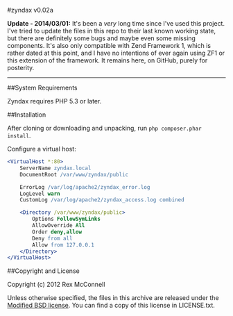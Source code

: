 #zyndax v0.02a

__Update - 2014/03/01:__ It's been a _very_ long time since I've used this project.
I've tried to update the files in this repo to their last known working state, but
there are definitely some bugs and maybe even some missing components. It's also
only compatible with Zend Framework 1, which is rather dated at this point, and I
have no intentions of ever again using ZF1 or this extension of the framework. It
remains here, on GitHub, purely for posterity.

---

##System Requirements

Zyndax requires PHP 5.3 or later.

##Installation

After cloning or downloading and unpacking, run `php composer.phar install`.

Configure a virtual host:

```apache
<VirtualHost *:80>
    ServerName zyndax.local
    DocumentRoot /var/www/zyndax/public

    ErrorLog /var/log/apache2/zyndax_error.log
    LogLevel warn
    CustomLog /var/log/apache2/zyndax_access.log combined

    <Directory /var/www/zyndax/public>
        Options FollowSymLinks
        AllowOverride All
        Order deny,allow
        Deny from all
        Allow from 127.0.0.1
    </Directory>
</VirtualHost>
```

##Copyright and License

Copyright (c) 2012 Rex McConnell

Unless otherwise specified, the files in this archive are released under the [Modified BSD license](http://rexmac.github.com/license/bsd2c.txt).
You can find a copy of this license in LICENSE.txt.

